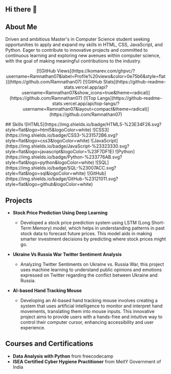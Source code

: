 ## Hi there 👋

## About Me
Driven and ambitious Master's in Computer Science student seeking opportunities to apply and expand my skills in HTML, CSS, JavaScript, and Python. Eager to contribute to innovative projects and committed to continuous learning and exploring new avenues within computer science, with the goal of making meaningful contributions to the industry.
<p align="center">
 [![GitHub Views](https://komarev.com/ghpvc/?username=Ramnathan07&label=Profile%20views&color=0e75b6&style=flat)](https://github.com/Ramnathan07)
[![GitHub Stats](https://github-readme-stats.vercel.app/api?username=Ramnathan07&show_icons=true&theme=radical)](https://github.com/Ramnathan07)
[![Top Langs](https://github-readme-stats.vercel.app/api/top-langs/?username=Ramnathan07&layout=compact&theme=radical)](https://github.com/Ramnathan07)
</p>
## Skills
![HTML5](https://img.shields.io/badge/HTML5-%23E34F26.svg?style=flat&logo=html5&logoColor=white)
![CSS3](https://img.shields.io/badge/CSS3-%231572B6.svg?style=flat&logo=css3&logoColor=white)
![JavaScript](https://img.shields.io/badge/JavaScript-%23323330.svg?style=flat&logo=javascript&logoColor=%23F7DF1E)
![Python](https://img.shields.io/badge/Python-%233776AB.svg?style=flat&logo=python&logoColor=white)
![SQL](https://img.shields.io/badge/SQL-%23007ACC.svg?style=flat&logo=sql&logoColor=white)
![GitHub](https://img.shields.io/badge/GitHub-%23121011.svg?style=flat&logo=github&logoColor=white)

## Projects
- **Stock Price Prediction Using Deep Learning**
  - Developed a stock price prediction system using LSTM (Long Short-Term Memory) model, which helps in understanding patterns in past stock data to forecast future prices. This model aids in making smarter investment decisions by predicting where stock prices might go.

- **Ukraine Vs Russia War Twitter Sentiment Analysis**
  - Analyzing Twitter Sentiments on Ukraine vs. Russia War, this project uses machine learning to understand public opinions and emotions expressed on Twitter regarding the conflict between Ukraine and Russia.

- **AI-based Hand Tracking Mouse**
  - Developing an AI-based hand tracking mouse involves creating a system that uses artificial intelligence to monitor and interpret hand movements, translating them into mouse inputs. This innovative project aims to provide users with a hands-free and intuitive way to control their computer cursor, enhancing accessibility and user experience.

## Courses and Certifications
- **Data Analysis with Python** from freecodecamp
- **ISEA Certified Cyber Hygiene Practitioner** from MeitY Government of India
